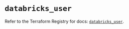 # `databricks_user`

Refer to the Terraform Registry for docs: [`databricks_user`](https://registry.terraform.io/providers/databricks/databricks/1.70.0/docs/resources/user).
